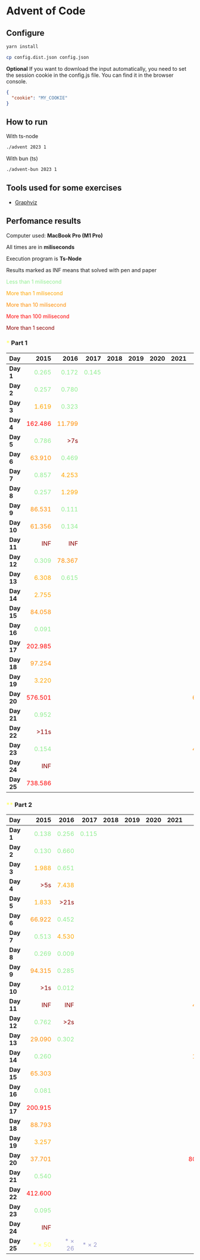 # Advent of Code



## Configure

```sh
yarn install
```

```sh
cp config.dist.json config.json
```

**Optional** If you want to download the input automatically, you need to set the session cookie in the config.js file. You can find it in the browser console.

```json
{
  "cookie": "MY_COOKIE"
}
```

## How to run

With ts-node

```sh
./advent 2023 1
```

With bun (ts)

```sh
./advent-bun 2023 1
```

## Tools used for some exercises

* [Graphviz](https://graphviz.org)

## Perfomance results

Computer used: **MacBook Pro (M1 Pro)**

All times are in **miliseconds**

Execution program is **Ts-Node**

Results marked as INF means that solved with pen and paper

<span style="color:lightgreen">Less than 1 milisecond</span>

<span style="color:orange">More than 1 milisecond</span>

<span style="color:darkorange">More than 10 milisecond</span>

<span style="color:red">More than 100 milisecond</span>

<span style="color:darkred">More than 1 second</span>



### <span style="color:#FFFF66">*</span> Part 1

| **Day**    |                                     **2015** |                                     **2016** |                                     **2017** |                                     **2018** |                                     **2019** |                                     **2020** |                                     **2021** |                                     **2022** |                                     **2023** |                                     **2024** |
|------------|---------------------------------------------:|---------------------------------------------:|---------------------------------------------:|---------------------------------------------:|---------------------------------------------:|---------------------------------------------:|---------------------------------------------:|---------------------------------------------:|---------------------------------------------:|---------------------------------------------:|
| **Day  1** |  <span style="color:lightgreen">0.265</span> |  <span style="color:lightgreen">0.172</span> |  <span style="color:lightgreen">0.145</span> |                                              |                                              |                                              |                                              |  <span style="color:lightgreen">0.113</span> |  <span style="color:lightgreen">0.668</span> |  <span style="color:lightgreen">0.240</span> |
| **Day  2** |  <span style="color:lightgreen">0.257</span> |  <span style="color:lightgreen">0.780</span> |                                              |                                              |                                              |                                              |                                              |  <span style="color:lightgreen">0.479</span> |  <span style="color:lightgreen">0.106</span> |  <span style="color:lightgreen">0.298</span> |
| **Day  3** |      <span style="color:orange">1.619</span> |  <span style="color:lightgreen">0.323</span> |                                              |                                              |                                              |                                              |                                              |      <span style="color:orange">1.967</span> |  <span style="color:lightgreen">0.200</span> |  <span style="color:lightgreen">0.908</span> |
| **Day  4** |       <span style="color:red">162.486</span> | <span style="color:darkorange">11.799</span> |                                              |                                              |                                              |                                              |                                              |  <span style="color:lightgreen">0.359</span> |  <span style="color:lightgreen">0.426</span> |      <span style="color:orange">1.457</span> |
| **Day  5** |  <span style="color:lightgreen">0.786</span> |       <span style="color:darkred">>7s</span> |                                              |                                              |                                              |                                              |                                              |  <span style="color:lightgreen">0.394</span> |  <span style="color:lightgreen">0.364</span> |  <span style="color:lightgreen">0.466</span> |
| **Day  6** | <span style="color:darkorange">63.910</span> |  <span style="color:lightgreen">0.469</span> |                                              |                                              |                                              |                                              |                                              |  <span style="color:lightgreen">0.503</span> |  <span style="color:lightgreen">0.047</span> |                                              |
| **Day  7** |  <span style="color:lightgreen">0.857</span> |      <span style="color:orange">4.253</span> |                                              |                                              |                                              |                                              |                                              |  <span style="color:lightgreen">0.849</span> |      <span style="color:orange">2.683</span> |                                              |
| **Day  8** |  <span style="color:lightgreen">0.257</span> |      <span style="color:orange">1.299</span> |                                              |                                              |                                              |                                              |                                              |  <span style="color:lightgreen">0.970</span> |      <span style="color:orange">1.333</span> |                                              |
| **Day  9** | <span style="color:darkorange">86.531</span> |  <span style="color:lightgreen">0.111</span> |                                              |                                              |                                              |                                              |                                              |      <span style="color:orange">5.441</span> |  <span style="color:lightgreen">0.002</span> |                                              |
| **Day 10** | <span style="color:darkorange">61.356</span> |  <span style="color:lightgreen">0.134</span> |                                              |                                              |                                              |                                              |                                              |  <span style="color:lightgreen">0.095</span> |      <span style="color:orange">1.763</span> |                                              |
| **Day 11** |       <span style="color:darkred">INF</span> |       <span style="color:darkred">INF</span> |                                              |                                              |                                              |                                              |                                              |  <span style="color:lightgreen">0.298</span> |      <span style="color:orange">7.652</span> |                                              |
| **Day 12** |  <span style="color:lightgreen">0.309</span> | <span style="color:darkorange">78.367</span> |                                              |                                              |                                              |                                              |                                              |      <span style="color:orange">3.428</span> | <span style="color:darkorange">23.652</span> |                                              |
| **Day 13** |      <span style="color:orange">6.308</span> |  <span style="color:lightgreen">0.615</span> |                                              |                                              |                                              |                                              |                                              |      <span style="color:orange">2.149</span> |      <span style="color:orange">2.605</span> |                                              |
| **Day 14** |      <span style="color:orange">2.755</span> |                                              |                                              |                                              |                                              |                                              |                                              |      <span style="color:orange">3.865</span> |      <span style="color:orange">3.359</span> |                                              |
| **Day 15** | <span style="color:darkorange">84.058</span> |                                              |                                              |                                              |                                              |                                              |                                              |       <span style="color:darkred">>4s</span> |  <span style="color:lightgreen">0.928</span> |                                              |
| **Day 16** |  <span style="color:lightgreen">0.091</span> |                                              |                                              |                                              |                                              |                                              |                                              |       <span style="color:darkred">>6s</span> |      <span style="color:orange">6.538</span> |                                              |
| **Day 17** |       <span style="color:red">202.985</span> |                                              |                                              |                                              |                                              |                                              |                                              |      <span style="color:orange">7.367</span> |       <span style="color:red">731.511</span> |                                              |
| **Day 18** | <span style="color:darkorange">97.254</span> |                                              |                                              |                                              |                                              |                                              |                                              |      <span style="color:orange">2.568</span> |  <span style="color:lightgreen">0.195</span> |                                              |
| **Day 19** |      <span style="color:orange">3.220</span> |                                              |                                              |                                              |                                              |                                              |                                              |      <span style="color:darkred">>11s</span> |      <span style="color:orange">1.710</span> |                                              |
| **Day 20** |       <span style="color:red">576.501</span> |                                              |                                              |                                              |                                              |                                              |                                              | <span style="color:darkorange">68.767</span> | <span style="color:darkorange">11.904</span> |                                              |
| **Day 21** |  <span style="color:lightgreen">0.952</span> |                                              |                                              |                                              |                                              |                                              |                                              |  <span style="color:lightgreen">0.484</span> | <span style="color:darkorange">47.542</span> |                                              |
| **Day 22** |      <span style="color:darkred">>11s</span> |                                              |                                              |                                              |                                              |                                              |                                              |      <span style="color:orange">2.556</span> |       <span style="color:red">209.524</span> |                                              |
| **Day 23** |  <span style="color:lightgreen">0.154</span> |                                              |                                              |                                              |                                              |                                              |                                              | <span style="color:darkorange">48.819</span> |      <span style="color:orange">1.384</span> |                                              |
| **Day 24** |       <span style="color:darkred">INF</span> |                                              |                                              |                                              |                                              |                                              |                                              |       <span style="color:darkred">>1s</span> | <span style="color:darkorange">33.667</span> |                                              |
| **Day 25** |       <span style="color:red">738.586</span> |                                              |                                              |                                              |                                              |                                              |                                              |  <span style="color:lightgreen">0.205</span> |       <span style="color:darkred">INF</span> |                                              |


### <span style="color:#FFFF66">**</span> Part 2

| **Day**    |                                     **2015** |                                     **2016** |                                     **2017** |                                     **2018** |                                     **2019** |                                     **2020** |                                     **2021** |                                     **2022** |                                     **2023** |                                     **2024** |
|------------|---------------------------------------------:|---------------------------------------------:|---------------------------------------------:|---------------------------------------------:|---------------------------------------------:|---------------------------------------------:|---------------------------------------------:|---------------------------------------------:|---------------------------------------------:|---------------------------------------------:|
| **Day  1** |  <span style="color:lightgreen">0.138</span> |  <span style="color:lightgreen">0.256</span> |  <span style="color:lightgreen">0.115</span> |                                              |                                              |                                              |                                              |  <span style="color:lightgreen">0.102</span> |      <span style="color:orange">1.652</span> |  <span style="color:lightgreen">0.398</span> |
| **Day  2** |  <span style="color:lightgreen">0.130</span> |  <span style="color:lightgreen">0.660</span> |                                              |                                              |                                              |                                              |                                              |  <span style="color:lightgreen">0.613</span> |  <span style="color:lightgreen">0.103</span> |  <span style="color:lightgreen">0.225</span> |
| **Day  3** |      <span style="color:orange">1.988</span> |  <span style="color:lightgreen">0.651</span> |                                              |                                              |                                              |                                              |                                              |  <span style="color:lightgreen">0.325</span> |  <span style="color:lightgreen">0.104</span> |      <span style="color:orange">1.676</span> |
| **Day  4** |       <span style="color:darkred">>5s</span> |      <span style="color:orange">7.438</span> |                                              |                                              |                                              |                                              |                                              |  <span style="color:lightgreen">0.219</span> |  <span style="color:lightgreen">0.475</span> |  <span style="color:lightgreen">0.616</span> |
| **Day  5** |      <span style="color:orange">1.833</span> |      <span style="color:darkred">>21s</span> |                                              |                                              |                                              |                                              |                                              |  <span style="color:lightgreen">0.430</span> |       <span style="color:darkred">>8m</span> |      <span style="color:orange">4.202</span> |
| **Day  6** | <span style="color:darkorange">66.922</span> |  <span style="color:lightgreen">0.452</span> |                                              |                                              |                                              |                                              |                                              |      <span style="color:orange">2.169</span> |  <span style="color:lightgreen">0.041</span> |                                              |
| **Day  7** |  <span style="color:lightgreen">0.513</span> |      <span style="color:orange">4.530</span> |                                              |                                              |                                              |                                              |                                              |  <span style="color:lightgreen">0.451</span> |      <span style="color:orange">5.344</span> |                                              |
| **Day  8** |  <span style="color:lightgreen">0.269</span> |  <span style="color:lightgreen">0.009</span> |                                              |                                              |                                              |                                              |                                              |      <span style="color:orange">3.299</span> |      <span style="color:orange">6.380</span> |                                              |
| **Day  9** | <span style="color:darkorange">94.315</span> |  <span style="color:lightgreen">0.285</span> |                                              |                                              |                                              |                                              |                                              |      <span style="color:orange">6.718</span> |  <span style="color:lightgreen">0.001</span> |                                              |
| **Day 10** |       <span style="color:darkred">>1s</span> |  <span style="color:lightgreen">0.012</span> |                                              |                                              |                                              |                                              |                                              |  <span style="color:lightgreen">0.186</span> |      <span style="color:orange">6.533</span> |                                              |
| **Day 11** |       <span style="color:darkred">INF</span> |       <span style="color:darkred">INF</span> |                                              |                                              |                                              |                                              |                                              | <span style="color:darkorange">46.745</span> |      <span style="color:orange">5.165</span> |                                              |
| **Day 12** |  <span style="color:lightgreen">0.762</span> |       <span style="color:darkred">>2s</span> |                                              |                                              |                                              |                                              |                                              |      <span style="color:orange">3.141</span> |       <span style="color:red">528.548</span> |                                              |
| **Day 13** | <span style="color:darkorange">29.090</span> |  <span style="color:lightgreen">0.302</span> |                                              |                                              |                                              |                                              |                                              |      <span style="color:orange">1.099</span> |  <span style="color:lightgreen">0.569</span> |                                              |
| **Day 14** |  <span style="color:lightgreen">0.260</span> |                                              |                                              |                                              |                                              |                                              |                                              | <span style="color:darkorange">16.992</span> |       <span style="color:red">482.525</span> |                                              |
| **Day 15** | <span style="color:darkorange">65.303</span> |                                              |                                              |                                              |                                              |                                              |                                              |      <span style="color:darkred">>26s</span> |      <span style="color:orange">1.341</span> |                                              |
| **Day 16** |  <span style="color:lightgreen">0.081</span> |                                              |                                              |                                              |                                              |                                              |                                              |       <span style="color:darkred">>3m</span> |       <span style="color:darkred">>1s</span> |                                              |
| **Day 17** |       <span style="color:red">200.915</span> |                                              |                                              |                                              |                                              |                                              |                                              |      <span style="color:orange">6.637</span> |       <span style="color:darkred">>2s</span> |                                              |
| **Day 18** | <span style="color:darkorange">88.793</span> |                                              |                                              |                                              |                                              |                                              |                                              |      <span style="color:orange">5.666</span> |  <span style="color:lightgreen">0.112</span> |                                              |
| **Day 19** |      <span style="color:orange">3.257</span> |                                              |                                              |                                              |                                              |                                              |                                              |       <span style="color:darkred">>3m</span> |      <span style="color:orange">2.112</span> |                                              |
| **Day 20** | <span style="color:darkorange">37.701</span> |                                              |                                              |                                              |                                              |                                              |                                              |       <span style="color:red">803.713</span> | <span style="color:darkorange">17.168</span> |                                              |
| **Day 21** |  <span style="color:lightgreen">0.540</span> |                                              |                                              |                                              |                                              |                                              |                                              |  <span style="color:lightgreen">0.616</span> |      <span style="color:darkred">>18s</span> |                                              |
| **Day 22** |       <span style="color:red">412.600</span> |                                              |                                              |                                              |                                              |                                              |                                              |      <span style="color:orange">2.249</span> |       <span style="color:darkred">>1m</span> |                                              |
| **Day 23** |  <span style="color:lightgreen">0.095</span> |                                              |                                              |                                              |                                              |                                              |                                              |       <span style="color:darkred">>1s</span> |       <span style="color:darkred">>5s</span> |                                              |
| **Day 24** |       <span style="color:darkred">INF</span> |                                              |                                              |                                              |                                              |                                              |                                              |       <span style="color:darkred">>3s</span> |       <span style="color:darkred">>6s</span> |                                              |
| **Day 25** |    <span style="color:#FFFF66">* × 50</span> |    <span style="color:#9999CC">* × 26</span> |     <span style="color:#9999CC">* × 2</span> |                                              |                                              |                                              |                                              |    <span style="color:#FFFF66">* × 50</span> |    <span style="color:#FFFF66">* × 50</span> |    <span style="color:#9999CC">* × 10</span> |
